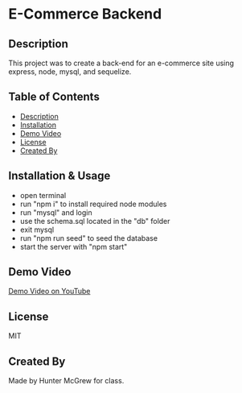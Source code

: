 # E-Commerce Backend

## Description

This project was to create a back-end for an e-commerce site using express, node, mysql, and sequelize. 

## Table of Contents

+ [Description](#description)
+ [Installation](#installation--usage)
+ [Demo Video](#demo-video)
+ [License](#license)
+ [Created By](#created-by)

## Installation & Usage

+ open terminal 
+ run "npm i" to install required node modules
+ run "mysql" and login
+ use the schema.sql located in the "db" folder
+ exit mysql
+ run "npm run seed" to seed the database
+ start the server with "npm start"

## Demo Video

[Demo Video on YouTube](https://youtu.be/Z-iwm3d7E1Y)

## License 

MIT

## Created By

Made by Hunter McGrew for class.
